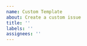 ```yaml
---
name: Custom Template
about: Create a custom issue
title: ''
labels: ''
assignees: ''
---
```


<!--- Provide a general summary of the issue in the Title above -->
